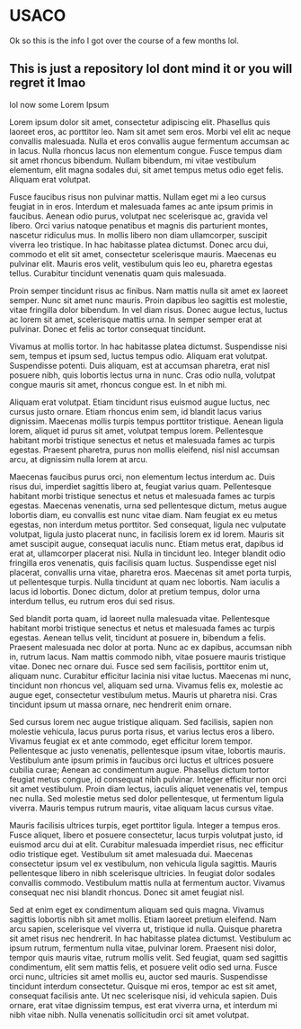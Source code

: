 # USACO


Ok so this is the info I got over the course of a few months lol.

## This is just a repository lol dont mind it or you will regret it lmao



lol now some Lorem Ipsum

Lorem ipsum dolor sit amet, consectetur adipiscing elit. Phasellus quis laoreet eros, ac porttitor leo. Nam sit amet sem eros. Morbi vel elit ac neque convallis malesuada. Nulla et eros convallis augue fermentum accumsan ac in lacus. Nulla rhoncus lacus non elementum congue. Fusce tempus diam sit amet rhoncus bibendum. Nullam bibendum, mi vitae vestibulum elementum, elit magna sodales dui, sit amet tempus metus odio eget felis. Aliquam erat volutpat.

Fusce faucibus risus non pulvinar mattis. Nullam eget mi a leo cursus feugiat in in eros. Interdum et malesuada fames ac ante ipsum primis in faucibus. Aenean odio purus, volutpat nec scelerisque ac, gravida vel libero. Orci varius natoque penatibus et magnis dis parturient montes, nascetur ridiculus mus. In mollis libero non diam ullamcorper, suscipit viverra leo tristique. In hac habitasse platea dictumst. Donec arcu dui, commodo et elit sit amet, consectetur scelerisque mauris. Maecenas eu pulvinar elit. Mauris eros velit, vestibulum quis leo eu, pharetra egestas tellus. Curabitur tincidunt venenatis quam quis malesuada.

Proin semper tincidunt risus ac finibus. Nam mattis nulla sit amet ex laoreet semper. Nunc sit amet nunc mauris. Proin dapibus leo sagittis est molestie, vitae fringilla dolor bibendum. In vel diam risus. Donec augue lectus, luctus ac lorem sit amet, scelerisque mattis urna. In semper semper erat at pulvinar. Donec et felis ac tortor consequat tincidunt.

Vivamus at mollis tortor. In hac habitasse platea dictumst. Suspendisse nisi sem, tempus et ipsum sed, luctus tempus odio. Aliquam erat volutpat. Suspendisse potenti. Duis aliquam, est at accumsan pharetra, erat nisl posuere nibh, quis lobortis lectus urna in nunc. Cras odio nulla, volutpat congue mauris sit amet, rhoncus congue est. In et nibh mi.

Aliquam erat volutpat. Etiam tincidunt risus euismod augue luctus, nec cursus justo ornare. Etiam rhoncus enim sem, id blandit lacus varius dignissim. Maecenas mollis turpis tempus porttitor tristique. Aenean ligula lorem, aliquet id purus sit amet, volutpat tempus lorem. Pellentesque habitant morbi tristique senectus et netus et malesuada fames ac turpis egestas. Praesent pharetra, purus non mollis eleifend, nisl nisl accumsan arcu, at dignissim nulla lorem at arcu.

Maecenas faucibus purus orci, non elementum lectus interdum ac. Duis risus dui, imperdiet sagittis libero at, feugiat varius quam. Pellentesque habitant morbi tristique senectus et netus et malesuada fames ac turpis egestas. Maecenas venenatis, urna sed pellentesque dictum, metus augue lobortis diam, eu convallis est nunc vitae diam. Nam feugiat ex eu metus egestas, non interdum metus porttitor. Sed consequat, ligula nec vulputate volutpat, ligula justo placerat nunc, in facilisis lorem ex id lorem. Mauris sit amet suscipit augue, consequat iaculis nunc. Etiam metus erat, dapibus id erat at, ullamcorper placerat nisi. Nulla in tincidunt leo. Integer blandit odio fringilla eros venenatis, quis facilisis quam luctus. Suspendisse eget nisl placerat, convallis urna vitae, pharetra eros. Maecenas sit amet porta turpis, ut pellentesque turpis. Nulla tincidunt at quam nec lobortis. Nam iaculis a lacus id lobortis. Donec dictum, dolor at pretium tempus, dolor urna interdum tellus, eu rutrum eros dui sed risus.

Sed blandit porta quam, id laoreet nulla malesuada vitae. Pellentesque habitant morbi tristique senectus et netus et malesuada fames ac turpis egestas. Aenean tellus velit, tincidunt at posuere in, bibendum a felis. Praesent malesuada nec dolor at porta. Nunc ac ex dapibus, accumsan nibh in, rutrum lacus. Nam mattis commodo nibh, vitae posuere mauris tristique vitae. Donec nec ornare dui. Fusce sed sem facilisis, porttitor enim ut, aliquam nunc. Curabitur efficitur lacinia nisi vitae luctus. Maecenas mi nunc, tincidunt non rhoncus vel, aliquam sed urna. Vivamus felis ex, molestie ac augue eget, consectetur vestibulum metus. Mauris ut pharetra nisi. Cras tincidunt ipsum ut massa ornare, nec hendrerit enim ornare.

Sed cursus lorem nec augue tristique aliquam. Sed facilisis, sapien non molestie vehicula, lacus purus porta risus, et varius lectus eros a libero. Vivamus feugiat ex et ante commodo, eget efficitur lorem tempor. Pellentesque ac justo venenatis, pellentesque ipsum vitae, lobortis mauris. Vestibulum ante ipsum primis in faucibus orci luctus et ultrices posuere cubilia curae; Aenean ac condimentum augue. Phasellus dictum tortor feugiat metus congue, id consequat nibh pulvinar. Integer efficitur non orci sit amet vestibulum. Proin diam lectus, iaculis aliquet venenatis vel, tempus nec nulla. Sed molestie metus sed dolor pellentesque, ut fermentum ligula viverra. Mauris tempus rutrum mauris, vitae aliquam lacus cursus vitae.

Mauris facilisis ultrices turpis, eget porttitor ligula. Integer a tempus eros. Fusce aliquet, libero et posuere consectetur, lacus turpis volutpat justo, id euismod arcu dui at elit. Curabitur malesuada imperdiet risus, nec efficitur odio tristique eget. Vestibulum sit amet malesuada dui. Maecenas consectetur ipsum vel ex vestibulum, non vehicula ligula sagittis. Mauris pellentesque libero in nibh scelerisque ultricies. In feugiat dolor sodales convallis commodo. Vestibulum mattis nulla at fermentum auctor. Vivamus consequat nec nisi blandit rhoncus. Donec sit amet feugiat nisl.

Sed at enim eget ex condimentum aliquam sed quis magna. Vivamus sagittis lobortis nibh sit amet mollis. Etiam laoreet pretium eleifend. Nam arcu sapien, scelerisque vel viverra ut, tristique id nulla. Quisque pharetra sit amet risus nec hendrerit. In hac habitasse platea dictumst. Vestibulum ac ipsum rutrum, fermentum nulla vitae, pulvinar lorem. Praesent nisi dolor, tempor quis mauris vitae, rutrum mollis velit. Sed feugiat, quam sed sagittis condimentum, elit sem mattis felis, et posuere velit odio sed urna. Fusce orci nunc, ultricies sit amet mollis eu, auctor sed mauris. Suspendisse tincidunt interdum consectetur. Quisque mi eros, tempor ac est sit amet, consequat facilisis ante. Ut nec scelerisque nisi, id vehicula sapien. Duis ornare, erat vitae dignissim tempus, est erat viverra urna, et interdum mi nibh vitae nibh. Nulla venenatis sollicitudin orci sit amet volutpat.

